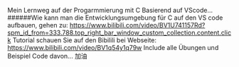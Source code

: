 Mein Lernweg auf der Progarmmierung mit C
Basierend auf VScode...
######Wie kann man die Entwicklungsumgebung für C auf den VS code aufbauen, gehen zu: https://www.bilibili.com/video/BV1U741157Rd?spm_id_from=333.788.top_right_bar_window_custom_collection.content.click
Tutorial schauen Sie auf den Bibilili bei Webseite: https://www.bilibili.com/video/BV1q54y1q79w
Include alle Übungen und Beispiel Code davon...
加油

